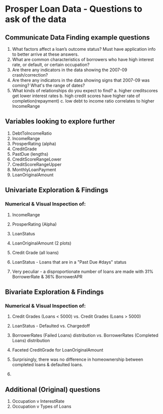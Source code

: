 # Prosper Loan Data - Questions to ask of the data

## Communicate Data Finding example questions

1. What factors affect a loan’s outcome status? Must have application info to better arrive at these answers.
2. What are common characteristics of borrowers who have high interest rate, or default, or certain occupation?
3. Are there any indicators in the data showing the 2007-09 crash/correction?
4. Are there any indicators in the data showing signs that 2007-09 was coming? What's the range of dates?
5. What kinds of relationships do you expect to find?
    a. higher creditscores get lower interest rates
    b. high credit scores have higher rate of completion(repayment)
    c. low debt to income ratio correlates to higher IncomeRange
    
## Variables looking to explore further

1. DebtToIncomeRatio
2. IncomeRange
3. ProsperRating (alpha)
4. CreditGrade
5. PastDue (lengths)
6. CreditScoreRangeLower
7. CreditScoreRangeUpper
8. MonthlyLoanPayment
9. LoanOriginalAmount

## Univariate Exploration & Findings
### Numerical & Visual Inspection of:

1. IncomeRange
2. ProsperRating (Alpha)
3. LoanStatus
4. LoanOriginalAmount (2 plots)
5. Credit Grade (all loans)
9. LoanStatus - Loans that are in a "Past Due #days" status

1. Very peculiar - a disproportionate number of loans are made with 31% BorrowerRate & 36% BorrowerAPR

## Bivariate Exploration & Findings
### Numerical & Visual Inspection of:

1. Credit Grades (Loans < 5000) vs. Credit Grades (Loans > 5000)
2. LoanStatus - Defaulted vs. Chargedoff
3. BorrowerRates (Failed Loans) distribution vs. BorrowerRates (Completed Loans) distribution
4. Faceted CreditGrade for LoanOriginalAmount

1. Surprisingly, there was no difference in homeownership between completed loans & defaulted loans.
2. 

## Additional (Original) questions

1. Occupation v InterestRate
2. Occupation v Types of Loans
